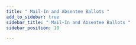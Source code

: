```yaml
---
title: " Mail-In and Absentee Ballots "
add_to_sidebar: true
sidebar_title: " Mail-In and Absentee Ballots "
sidebar_position: 10

---
```

